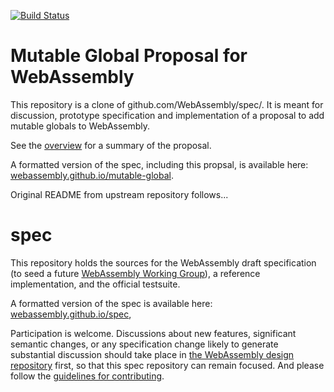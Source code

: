 [![Build Status](https://travis-ci.org/WebAssembly/mutable-global.svg?branch=master)](https://travis-ci.org/WebAssembly/mutable-global)

# Mutable Global Proposal for WebAssembly

This repository is a clone of github.com/WebAssembly/spec/. It is meant for
discussion, prototype specification and implementation of a proposal to add
mutable globals to WebAssembly.

See the [overview](proposals/mutable-global/Overview.md) for a summary of the
proposal.

A formatted version of the spec, including this propsal, is available here: [webassembly.github.io/mutable-global](https://webassembly.github.io/mutable-global).

Original README from upstream repository follows...

# spec

This repository holds the sources for the WebAssembly draft specification
(to seed a future
[WebAssembly Working Group](https://lists.w3.org/Archives/Public/public-new-work/2017Jun/0005.html)),
a reference implementation, and the official testsuite.

A formatted version of the spec is available here:
[webassembly.github.io/spec](https://webassembly.github.io/spec/),

Participation is welcome. Discussions about new features, significant semantic
changes, or any specification change likely to generate substantial discussion
should take place in
[the WebAssembly design repository](https://github.com/WebAssembly/design)
first, so that this spec repository can remain focused. And please follow the
[guidelines for contributing](Contributing.md).
